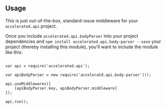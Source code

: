 
## Usage
This is just out-of-the-box, standard-issue middleware for your ```accelerated.api``` project.

Once you include ```accelerated.api.bodyParser``` into your project dependencies and ```npm install accelerated.api.body-parser --save``` your project (thereby installing this module), you'll want to include the module like this:

```

var api = require('accelerated.api');

var apiBodyParser = new require('acceleratd.api.body-parser')();

api.useMiddlewares([ 
	[apiBodyParser.key, apiBodyParser.middleware]
]);

api.run();

```
